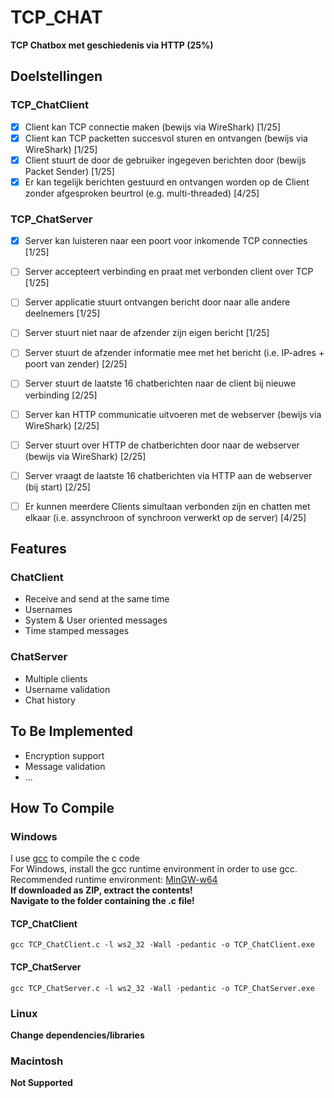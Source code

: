# TCP_CHAT
**TCP Chatbox met geschiedenis via HTTP (25%)**


## Doelstellingen
### TCP_ChatClient
- [x] Client kan TCP connectie maken (bewijs via WireShark) [1/25]
- [x] Client kan TCP packetten succesvol sturen en ontvangen (bewijs via WireShark) [1/25]
- [x] Client stuurt de door de gebruiker ingegeven berichten door (bewijs Packet Sender) [1/25]
- [x] Er kan tegelijk berichten gestuurd en ontvangen worden op de Client zonder afgesproken beurtrol (e.g. multi-threaded) [4/25]

### TCP_ChatServer
- [x] Server kan luisteren naar een poort voor inkomende TCP connecties [1/25]
- [ ] Server accepteert verbinding en praat met verbonden client over TCP [1/25]
- [ ] Server applicatie stuurt ontvangen bericht door naar alle andere deelnemers [1/25]
- [ ] Server stuurt niet naar de afzender zijn eigen bericht [1/25]
- [ ] Server stuurt de afzender informatie mee met het bericht (i.e. IP-adres + poort van zender) [2/25]
- [ ] Server stuurt de laatste 16 chatberichten naar de client bij nieuwe verbinding [2/25]
- [ ] Server kan HTTP communicatie uitvoeren met de webserver (bewijs via WireShark) [2/25]
- [ ] Server stuurt over HTTP de chatberichten door naar de webserver (bewijs via WireShark) [2/25]
- [ ] Server vraagt de laatste 16 chatberichten via HTTP aan de webserver (bij start) [2/25]
- [ ] Er kunnen meerdere Clients simultaan verbonden zijn en chatten met elkaar (i.e. assynchroon of synchroon verwerkt op de server) [4/25]


## Features
### ChatClient
* Receive and send at the same time
* Usernames
* System & User oriented messages
* Time stamped messages
### ChatServer
* Multiple clients
* Username validation
* Chat history


## To Be Implemented
* Encryption support
* Message validation
* ...

## How To Compile
### Windows
I use [gcc](https://gcc.gnu.org/) to compile the c code\
For Windows, install the gcc runtime environment in order to use gcc.\
Recommended runtime environment: [MinGW-w64](https://sourceforge.net/projects/mingw-w64/)\
**If downloaded as ZIP, extract the contents!**\
**Navigate to the folder containing the .c file!**
#### TCP_ChatClient
```
gcc TCP_ChatClient.c -l ws2_32 -Wall -pedantic -o TCP_ChatClient.exe
```
#### TCP_ChatServer
```
gcc TCP_ChatServer.c -l ws2_32 -Wall -pedantic -o TCP_ChatServer.exe
```

### Linux
**Change dependencies/libraries**

### Macintosh
**Not Supported**
